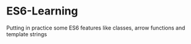 # ES6-Learning
Putting in practice some ES6 features like classes, arrow functions and template strings
